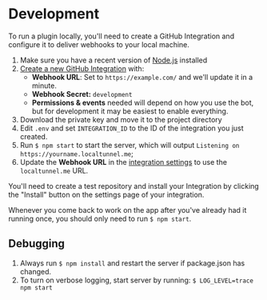 # Development

To run a plugin locally, you'll need to create a GitHub Integration and configure it to deliver webhooks to your local machine.

1. Make sure you have a recent version of [Node.js](https://nodejs.org/) installed
1. [Create a new GitHub Integration](https://github.com/settings/integrations/new) with:
    - **Webhook URL**: Set to `https://example.com/` and we'll update it in a minute.
    - **Webhook Secret:** `development`
    - **Permissions & events** needed will depend on how you use the bot, but for development it may be easiest to enable everything.
1. Download the private key and move it to the project directory
1. Edit `.env` and set `INTEGRATION_ID` to the ID of the integration you just created.
1. Run `$ npm start` to start the server, which will output `Listening on https://yourname.localtunnel.me`;
1. Update the **Webhook URL** in the [integration settings](https://github.com/settings/integrations) to use the `localtunnel.me` URL.

You'll need to create a test repository and install your Integration by clicking the "Install" button on the settings page of your integration.

Whenever you come back to work on the app after you've already had it running once, you should only need to run `$ npm start`.

## Debugging

1. Always run `$ npm install` and restart the server if package.json has changed.
1. To turn on verbose logging, start server by running: `$ LOG_LEVEL=trace npm start`
